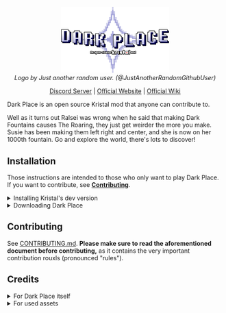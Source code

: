 <p align="center" width="100%">
<img src="logo.png" alt="Dark Place: An open-source Kristal mod" width="50%" />
<br>
<i>Logo by Just another random user. (@JustAnotherRandomGithubUser)</i>
</p>
<p align="center" width="100%">
<a href="https://discord.gg/RhqPCA6eFN">Discord Server</a> | <a href="https://darkplace-dr.github.io/">Official Website</a> | <a href="https://dark-place.fandom.com/wiki/Dark_Place_Wiki">Official Wiki</a>
</p>

Dark Place is an open source Kristal mod that anyone can contribute to.

Well as it turns out Ralsei was wrong when he said that making Dark Fountains causes The Roaring, they just get weirder the more you make. Susie has been making them left right and center, and she is now on her 1000th fountain. Go and explore the world, there's lots to discover!

## Installation
Those instructions are intended to those who only want to play Dark Place. If you want to contribute, see **[Contributing](#contributing)**.

<details><summary>Installing Kristal's dev version</summary>

Kristal is the engine Dark Place was made on. As such, you will need it to play.

For diverse reasons, the mod only runs on **dev versions of Kristal** instead of released versions, which mean you will need to install the source code of the engine which can easily be done with the CI builds.

Simply install [the latest build](https://nightly.link/KristalTeam/Kristal/workflows/ci/main/output.zip) and open the archive.

<a href="https://imgbb.com/"><img src="https://i.ibb.co/V2q7qWH/image-2024-05-27-044701005.png" alt="Inside the CI archive" border="0"></a>

If you are on Windows, you can simply extract the content of `kristal-X.X.X-dev-win.zip` in a folder anywhere you want on your computer and run the exe.

If you are on Linux or Mac, you'll have to install [LÖVE](https://love2d.org/) beforehand. After that, you can extract `kristal-X.X.X-dev.love` and run the love file.

</details>

<details><summary>Downloading Dark Place</summary>

After installing Kristal, download the latest version of Dark Place by clicking on the green button and then the "Download ZIP" one.

<a href="https://imgbb.com/"><img src="https://i.ibb.co/7kxNgN2/image-2024-05-27-044908266.png" alt='The green "Code" button opens a menu where "Download ZIP" is available' border="0"></a>

Once the download is done, open Kristal and look in the main menu for the option called "Open mods folder" and select it. It will open a folder where you will have to place **the content of the archive**.

<a href="https://imgbb.com/"><img src="https://i.ibb.co/PxcjhZQ/image-2024-05-27-044217993.png" alt='"Open mods folder" option in Kristal`s menu' border="0"></a>

<a href="https://ibb.co/BrX75JH"><img src="https://i.ibb.co/X3hdrPf/image-2024-05-27-044041903.png" alt="The content of the archive. The folder inside of the archive must be in the mods folder" border="0"></a>

After that, you can start the mod as you would start any other Kristal mod by choosing "Play a mod" and select Dark Place.

> *Note: if for some reason it doesn't work and you are sure you did everything correctly, join the [Kristal Discord server](https://discord.gg/8ZGuKXJE2C) to ask for help.*

</details>

## Contributing
See [CONTRIBUTING.md](CONTRIBUTING.md). **Please make sure to read the aforementioned document before contributing,** as it contains the very important contribution rouxls (pronounced "rules").

## Credits

<details><summary>For Dark Place itself</summary>

<a href="https://github.com/BrandonK7200/Dark-Place/graphs/contributors">
  <img src="https://contrib.rocks/image?repo=BrandonK7200/Dark-Place" />
</a>

* Racckoon - Mod idea, Contributor
* BrendaK7200 - Making the GitHub page, Contributor
* AcousticJamm - Name idea, Contributor
* Anonymously_Present - Contributor
* Simbel - Contributor
* Just Another Random User - Contributor
* Charbomber - Contributor
* Bor - Contributor
* vitellary - Contributor
* Dobby233Liu - Contributor
* Willow with a W - Contributor
* Kross - Contributor
* Agent 7 - Contributor
* Riverstar (Sumire) - Contributor
* AlexGamingSW - Contributor
* Tick - Contributor
* PatateAuBeurr - Contributor
* SciSpaceProductions - Contributor
* Nyako - Contributor
* Sam Deluxe - Contributor
* Silvaz - Contributor
* LancerGaming2 - Contributor
* FireRainV - Contributor
* Sad Diamond Man - Contributor
* Bryan The Celestial - Contributor
* YoshifanJordan - Contributor
* NelleMonelle - Contributor
* french fry - Contributor

</details>

<details><summary>For used assets</summary>

* Kristal Team - Creating the Kristal engine
* Toby Fox - Original author of Undertale and Deltarune
* Lena Raine - Composer of "Hug for Ralsei" and "Lullaby for Lancer"
* KateBulka - Shadowman Library, Light Transition Library, & more
* HUECYCLES - Custom BG Library code
* Team UTY - Original authors of Undertale Yellow
* Brylee - Original author of Deltarune: Ozymandias, dialogue portraits for Rook
* Mr. Luwigi - Rook, DZ & NG sprites for Deltarune: Ozymandias
* TrashcatYT - Blue Soul Library
* Glavvrach - Splitting effect for SNEO bullets
* Scarm - GM path system, Gaster Blaster and GonerMaker recreations
* TheMaxine - Original author of [Ribbit](https://gamejolt.com/games/ribbitmod/671888)
* lvk, RhenaudTheLukark - Original authors of [Unitale](https://github.com/lvk/Unitale) and [Create Your Frisk](https://github.com/RhenaudTheLukark/CreateYourFrisk)/[Create Your Kris](https://github.com/RhenaudTheLukark/CreateYourKris)
* STD Repaints - Original author of [Deltarune Repainted](https://gamejolt.com/games/nudealert/496504)
* RynoGG - Original author of [Deltatraveler](https://gamejolt.com/games/deltatraveler/661464)
* Team Inundation - Original authors of MOBDT
* Stardust - [NYCTBA Earthbound Remix](https://soundcloud.com/speedwaystardst/nows-your-chance-to-be-a-earthbound-remix)
* MrkySpices - Deltarune-styled Backrooms tileset
* OMOCAT, LLC - Original author of OMORI
* Ninomae Ina'nis - Creator and designer of the Takodachis
* Nintendo - Original authors of Pikmin
* HAL Laboratories - Original author of Kirby
* Tour de Pizza - Original authors of Pizza Tower
* Eminus - Original author of Mario's Mystery Meat
* Lester Vine - Original author of Super Diagonal Mario 2
* Askywalker - Original author of Starwalker party sprites
* Discarded_Vessel - Original author of Kris LW battle sprites
* AccurateJaney - Original author of Susie and Noelle LW battle sprites
* ATLUS - Original authors of SMT and every single SMT spinoff ever
* Findus - Creator of Croustibat
* Scott Cawthon - Original creator of the Five Nights at Freddy's franchise
* MoviesMovies1 - [U.N Owen Was Her? 8 Bit Remix](https://www.youtube.com/watch?v=YJ3LH6u8G1M)
* Leyland Kirby/The Caretaker - Creator of the [Everywhere at the End of Time](https://thecaretaker.bandcamp.com/album/everywhere-at-the-end-of-time) album
* SEGA & Sonic Team - Original creators of Sonic
* Rovio Entertainment Ltd. - Original creators of Angry Birds
* Askiisoft - Original creators of Katana Zero
* Lemonemy - Author of the naming screen easter egg video for "DECEMBER"
* xnq et al. - Original creators of the Throwaway AC
* Ministry of Education of the PRC - Creator of a track in the Jukebox
</details>
